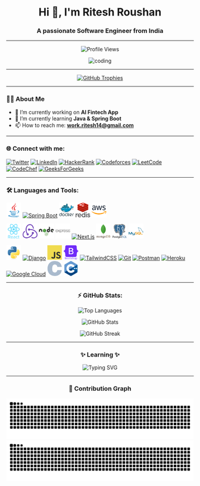 <h1 align="center">Hi 👋, I'm Ritesh Roushan</h1>
<h3 align="center">A passionate Software Engineer from India</h3>

---
<!-- Profile Views -->
<p align="center"> 
  <img src="https://komarev.com/ghpvc/?username=ritesh1408&label=Profile%20views&color=0e75b6&style=flat" alt="Profile Views" /> 
</p>

<!-- Coding GIF -->
<div align="center">
  <img alt="coding" width="500" height="300" src="https://gifdb.com/images/high/animated-chock-coding-c78f6elj32sfoi8q.gif">
</div>

---

<!-- GitHub Trophies -->
<p align="center"> 
  <a href="https://github.com/ryo-ma/github-profile-trophy">
    <img src="https://github-profile-trophy.vercel.app/?username=ritesh1408&theme=dracula&row=1&column=7" alt="GitHub Trophies" />
  </a> 
</p>

---

<!-- About Me -->
### 👨‍💻 About Me  
- 🔭 I’m currently working on **AI Fintech App**  
- 🌱 I’m currently learning **Java & Spring Boot**  
- 📫 How to reach me: **work.ritesh14@gmail.com**  

---

<!-- Connect -->
<h3 align="left">🌐 Connect with me:</h3>
<p align="left">
<a href="https://twitter.com/riteshroushan7" target="blank"><img align="center" src="https://raw.githubusercontent.com/rahuldkjain/github-profile-readme-generator/master/src/images/icons/Social/twitter.svg" alt="Twitter" height="30" width="40" /></a>
<a href="https://linkedin.com/in/riteshroushan14" target="blank"><img align="center" src="https://raw.githubusercontent.com/rahuldkjain/github-profile-readme-generator/master/src/images/icons/Social/linked-in-alt.svg" alt="LinkedIn" height="30" width="40" /></a>
<a href="https://www.hackerrank.com/riteshroushanmb1" target="blank"><img align="center" src="https://raw.githubusercontent.com/rahuldkjain/github-profile-readme-generator/master/src/images/icons/Social/hackerrank.svg" alt="HackerRank" height="30" width="40" /></a>
<a href="https://codeforces.com/profile/rr1408" target="blank"><img align="center" src="https://raw.githubusercontent.com/rahuldkjain/github-profile-readme-generator/master/src/images/icons/Social/codeforces.svg" alt="Codeforces" height="30" width="40" /></a>
<a href="https://www.leetcode.com/rr1408" target="blank"><img align="center" src="https://raw.githubusercontent.com/rahuldkjain/github-profile-readme-generator/master/src/images/icons/Social/leet-code.svg" alt="LeetCode" height="30" width="40" /></a>
<a href="https://www.codechef.com/users/ritesh142001" target="blank"><img align="center" src="https://cdn.jsdelivr.net/npm/simple-icons@3.1.0/icons/codechef.svg" alt="CodeChef" height="30" width="40" /></a>
<a href="https://auth.geeksforgeeks.org/user/riteshroushan" target="blank"><img align="center" src="https://raw.githubusercontent.com/rahuldkjain/github-profile-readme-generator/master/src/images/icons/Social/geeks-for-geeks.svg" alt="GeeksForGeeks" height="30" width="40" /></a>
</p>

---

<!-- Languages & Tools -->
<h3 align="left">🛠️ Languages and Tools:</h3>
<p align="left"> 
  <!-- Core -->
  <a href="https://www.java.com" target="_blank"><img src="https://raw.githubusercontent.com/devicons/devicon/master/icons/java/java-original.svg" alt="Java" width="40" height="40"/></a>
  <a href="https://spring.io/projects/spring-boot" target="_blank"><img src="https://www.vectorlogo.zone/logos/springio/springio-icon.svg" alt="Spring Boot" width="40" height="40"/></a>
  <a href="https://www.docker.com/" target="_blank"><img src="https://raw.githubusercontent.com/devicons/devicon/master/icons/docker/docker-original-wordmark.svg" alt="Docker" width="40" height="40"/></a>
  <a href="https://redis.io" target="_blank"><img src="https://raw.githubusercontent.com/devicons/devicon/master/icons/redis/redis-original-wordmark.svg" alt="Redis" width="40" height="40"/></a>
  <a href="https://aws.amazon.com" target="_blank"><img src="https://raw.githubusercontent.com/devicons/devicon/master/icons/amazonwebservices/amazonwebservices-original-wordmark.svg" alt="AWS" width="40" height="40"/></a>
  
  <!-- Web & DB -->
  <a href="https://reactjs.org/" target="_blank"><img src="https://raw.githubusercontent.com/devicons/devicon/master/icons/react/react-original-wordmark.svg" alt="React" width="40" height="40"/></a>
  <a href="https://redux.js.org" target="_blank"><img src="https://raw.githubusercontent.com/devicons/devicon/master/icons/redux/redux-original.svg" alt="Redux" width="40" height="40"/></a>
  <a href="https://nodejs.org" target="_blank"><img src="https://raw.githubusercontent.com/devicons/devicon/master/icons/nodejs/nodejs-original-wordmark.svg" alt="Node.js" width="40" height="40"/></a>
  <a href="https://expressjs.com" target="_blank"><img src="https://raw.githubusercontent.com/devicons/devicon/master/icons/express/express-original-wordmark.svg" alt="Express.js" width="40" height="40"/></a>
  <a href="https://nextjs.org/" target="_blank"><img src="https://cdn.worldvectorlogo.com/logos/nextjs-2.svg" alt="Next.js" width="40" height="40"/></a>
  <a href="https://www.mongodb.com/" target="_blank"><img src="https://raw.githubusercontent.com/devicons/devicon/master/icons/mongodb/mongodb-original-wordmark.svg" alt="MongoDB" width="40" height="40"/></a>
  <a href="https://www.postgresql.org" target="_blank"><img src="https://raw.githubusercontent.com/devicons/devicon/master/icons/postgresql/postgresql-original-wordmark.svg" alt="PostgreSQL" width="40" height="40"/></a>
  <a href="https://www.mysql.com/" target="_blank"><img src="https://raw.githubusercontent.com/devicons/devicon/master/icons/mysql/mysql-original-wordmark.svg" alt="MySQL" width="40" height="40"/></a>
  
  <!-- Others -->
  <a href="https://www.python.org" target="_blank"><img src="https://raw.githubusercontent.com/devicons/devicon/master/icons/python/python-original.svg" alt="Python" width="40" height="40"/></a>
  <a href="https://www.djangoproject.com/" target="_blank"><img src="https://cdn.worldvectorlogo.com/logos/django.svg" alt="Django" width="40" height="40"/></a>
  <a href="https://developer.mozilla.org/en-US/docs/Web/JavaScript" target="_blank"><img src="https://raw.githubusercontent.com/devicons/devicon/master/icons/javascript/javascript-original.svg" alt="JavaScript" width="40" height="40"/></a>
  <a href="https://getbootstrap.com" target="_blank"><img src="https://raw.githubusercontent.com/devicons/devicon/master/icons/bootstrap/bootstrap-plain-wordmark.svg" alt="Bootstrap" width="40" height="40"/></a>
  <a href="https://tailwindcss.com/" target="_blank"><img src="https://www.vectorlogo.zone/logos/tailwindcss/tailwindcss-icon.svg" alt="TailwindCSS" width="40" height="40"/></a>
  <a href="https://git-scm.com/" target="_blank"><img src="https://www.vectorlogo.zone/logos/git-scm/git-scm-icon.svg" alt="Git" width="40" height="40"/></a>
  <a href="https://postman.com" target="_blank"><img src="https://www.vectorlogo.zone/logos/getpostman/getpostman-icon.svg" alt="Postman" width="40" height="40"/></a>
  <a href="https://heroku.com" target="_blank"><img src="https://www.vectorlogo.zone/logos/heroku/heroku-icon.svg" alt="Heroku" width="40" height="40"/></a>
  <a href="https://cloud.google.com" target="_blank"><img src="https://www.vectorlogo.zone/logos/google_cloud/google_cloud-icon.svg" alt="Google Cloud" width="40" height="40"/></a>
  <a href="https://www.cprogramming.com/" target="_blank"><img src="https://raw.githubusercontent.com/devicons/devicon/master/icons/c/c-original.svg" alt="C" width="40" height="40"/></a>
  <a href="https://www.w3schools.com/cpp/" target="_blank"><img src="https://raw.githubusercontent.com/devicons/devicon/master/icons/cplusplus/cplusplus-original.svg" alt="C++" width="40" height="40"/></a>
</p>

---

<!-- GitHub Stats -->
<h3 align="center">⚡ GitHub Stats:</h3>
<p align="center">
  <img src="https://github-readme-stats.vercel.app/api/top-langs?username=ritesh1408&show_icons=true&locale=en&layout=compact&theme=tokyonight" alt="Top Languages" />
</p>
<p align="center">
  <img src="https://github-readme-stats.vercel.app/api?username=ritesh1408&show_icons=true&locale=en&theme=tokyonight" alt="GitHub Stats" />
</p>
<p align="center">
  <img src="https://github-readme-streak-stats.herokuapp.com/?user=ritesh1408&theme=tokyonight" alt="GitHub Streak" />
</p>

---

<!-- Typing Animation -->
<h3 align="center">✨ Learning ✨</h3>
<div align="center">
  <img src="https://readme-typing-svg.herokuapp.com?size=24&color=36BCF7&lines=Full+Stack+Developer;Cloud+%26+AI+Enthusiast;MERN+%2B+SpringBoot+%2B+Microservices;Always+Learning+New+Tech+🚀" alt="Typing SVG" />
</div>

---

<!-- Snake Contribution -->
<h3 align="center">🐍 Contribution Graph </h3>
<p align="center">
  <img src="https://raw.githubusercontent.com/Ritesh1408/Ritesh1408/output/github-snake.svg#gh-light-mode-only" alt="Snake animation" />
  <img src="https://raw.githubusercontent.com/Ritesh1408/Ritesh1408/output/github-snake-dark.svg#gh-dark-mode-only" alt="Snake animation dark" />
</p>
